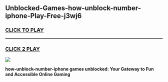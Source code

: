 
## Unblocked-Games-how-unblock-number-iphone-Play-Free-j3wj6
<h3>
<a href="https://premium76.site?title=how-unblock-number-iphone&ref=21A">CLICK TO PLAY</a></h3>
<hr>

<h3>
<a href="https://premium76.site?title=how-unblock-number-iphone&ref=21A">CLICK 2 PLAY</a>
  
</h3>

<a href="https://premium76.site?title=how-unblock-number-iphone&ref=21A"><img src="https://clearcache.store/games.png"></a>


**how-unblock-number-iphone games unblocked: Your Gateway to Fun and Accessible Online Gaming**
